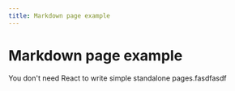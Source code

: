 ```yaml
---
title: Markdown page example
---
```


# Markdown page example

You don't need React to write simple standalone pages.fasdfasdf
